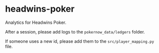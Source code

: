 # headwins-poker

Analytics for Headwins Poker.

After a session, please add logs to the `pokernow_data/ledgers` folder.

If someone uses a new id, please add them to the `src/player_mapping.py` file.